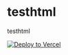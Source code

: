 # testhtml
testhtml

[![Deploy to Vercel](https://vercel.com/button)](https://vercel.com/new/clone?repository-url=https://github.com/afumu/testhtml)
